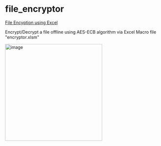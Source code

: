 # file_encryptor

[File Encyption using Excel](https://github.com/WingsMaker/file_encryptor/blob/main/encryptor.xlsm)

Encrypt/Decrypt a file offline using AES-ECB algorithm via Excel Macro file "encryptor.xlsm"

<img width="317" alt="image" src="https://github.com/WingsMaker/excel_aes/assets/32192638/39f87505-786a-4856-ba00-d4e84c458fd7">
